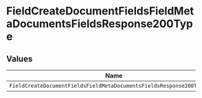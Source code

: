 # FieldCreateDocumentFieldsFieldMetaDocumentsFieldsResponse200Type


## Values

| Name                                                                   | Value                                                                  |
| ---------------------------------------------------------------------- | ---------------------------------------------------------------------- |
| `FieldCreateDocumentFieldsFieldMetaDocumentsFieldsResponse200TypeDate` | date                                                                   |